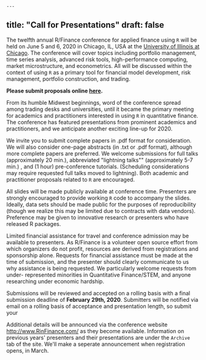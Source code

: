     ---
title: "Call for Presentations"
draft: false
---




The twelfth annual R/Finance conference for applied finance using `R` will be
held on June 5 and 6, 2020 in Chicago, IL, USA at the [University of Illinois
at Chicago](www.uic.edu). The conference will cover topics including portfolio
management, time series analysis, advanced risk tools, high-performance
computing, market microstructure, and econometrics. All will be discussed
within the context of using `R` as a primary tool for financial model
development, risk management, portfolio construction, and trading.

**Please submit proposals online [here](http://uic.cvent.com/d/1hqrb9/4W).**

From its humble Midwest beginnings, word of the conference spread among trading 
desks and universities, until it became the primary meeting for academics and
practitioners interested in using `R` in quantitative finance. The conference 
has featured presentations from prominent academics and practitioners, and we 
anticipate another exciting line-up for 2020.

We invite you to submit complete papers in .pdf format for consideration. We
will also consider one-page abstracts (in .txt or .pdf format), although more
complete papers are preferred. We welcome submissions for full talks
(approximately 20 min.), abbreviated "lightning talks"" (approximately 5-7 min.)
, and (1 hour) pre-conference tutorials. (Scheduling considerations may require
requested full talks moved to lightning). Both academic and practitioner
proposals related to `R` are encouraged.

All slides will be made publicly available at conference time. Presenters are
strongly encouraged to provide working `R` code to accompany the slides.
Ideally, data sets should be made public for the purposes of reproducibility
(though we realize this may be limited due to contracts with data vendors).
Preference may be given to innovative research or presenters who have
released R packages.

Limited financial assistance for travel and conference admission may be
available to presenters. As R/Finance is a volunteer open source effort from
which organizers do not profit, resources are derived from registrations and
sponsorship alone. Requests for financial assistance must be made at the time
of submission, and the presenter should clearly communicate to us why
assistance is being requested. We particularly welcome requests from under-
represented minorities in Quantitative Finance/STEM, and anyone researching
under economic hardship.

Submissions will be reviewed and accepted on a rolling basis with a final
submission deadline of **February 29th, 2020**. Submitters will be notified via email
on a rolling basis of acceptance and presentation length, so submit your 

Additional details will be announced via the conference website
http://www.RinFinance.com/ as they become available. Information on previous
years' presenters and their presentations are under the `Archive` tab of the 
site. We'll make a seperate announcement when registration opens, in March.


